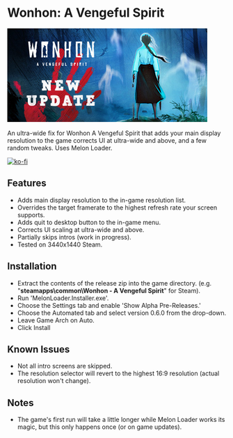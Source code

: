 # Wonhon: A Vengeful Spirit

![Game Logo](header.jpg)<br>

An ultra-wide fix for Wonhon A Vengeful Spirit that adds your main display resolution to the game corrects UI at ultra-wide and above, and a few random tweaks. Uses Melon Loader.

[![ko-fi](https://ko-fi.com/img/githubbutton_sm.svg)](https://ko-fi.com/F2F2DI3WA)<br>

## Features

* Adds main display resolution to the in-game resolution list.
* Overrides the target framerate to the highest refresh rate your screen supports.
* Adds quit to desktop button to the in-game menu.
* Corrects UI scaling at ultra-wide and above.
* Partially skips intros (work in progress).
* Tested on 3440x1440 Steam.

## Installation

- Extract the contents of the release zip into the game directory. (e.g. "**steamapps\common\Wonhon - A Vengeful Spirit**" for Steam).
- Run 'MelonLoader.Installer.exe'.
- Choose the Settings tab and enable 'Show Alpha Pre-Releases.'
- Choose the Automated tab and select version 0.6.0 from the drop-down.
- Leave Game Arch on Auto.
- Click Install

## Known Issues

- Not all intro screens are skipped.
- The resolution selector will revert to the highest 16:9 resolution (actual resolution won't change).

## Notes

- The game's first run will take a little longer while Melon Loader works its magic, but this only happens once (or on game updates).
